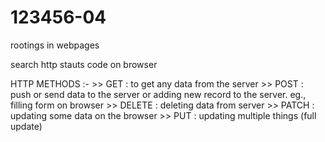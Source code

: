 # 123456-04

rootings in webpages

search http stauts code on browser

HTTP METHODS :-
    >> GET : to get any data from the server
    >> POST : push or send data to the server or adding new record to the server. eg., filling form on browser
    >> DELETE : deleting  data from server
    >> PATCH : updating some data on the browser
    >> PUT : updating multiple things (full update)